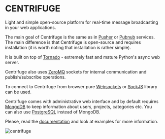 CENTRIFUGE
==========

Light and simple open-source platform for real-time message broadcasting in
your web applications.

The main goal of Centrifuge is the same as in [Pusher](http://pusher.com/) or
[Pubnub](http://www.pubnub.com/) services. The main difference is that Centrifuge is
open-source and requires installation (it is worth noting that installation is rather simple).

It is built on top of [Tornado](http://www.tornadoweb.org/en/stable/) -
extremely fast and mature Python's async web server.

Centrifuge also uses [ZeroMQ](http://www.zeromq.org/) sockets for internal
communication and publish/subscribe operations.

To connect to Centrifuge from browser pure [Websockets](http://en.wikipedia.org/wiki/WebSocket)
or [SockJS](https://github.com/sockjs/sockjs-client) library can be
used.

Centrifuge comes with administrative web interface and by default requires
[MongoDB](http://www.mongodb.org/) to keep information about users, projects, categories etc.
You can also use [PostgreSQL](http://www.postgresql.org/) instead of MongoDB.

Please, read the [documentation](https://centrifuge.readthedocs.org/en/latest/) and look
at examples for more information.

![centrifuge](https://raw.github.com/FZambia/centrifuge/master/docs/description/centrifuge_architecture.png "centrifuge")
